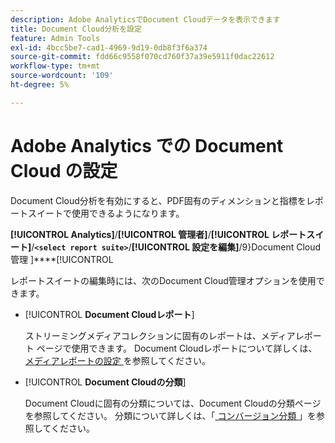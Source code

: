 ```yaml
---
description: Adobe AnalyticsでDocument Cloudデータを表示できます
title: Document Cloud分析を設定
feature: Admin Tools
exl-id: 4bcc5be7-cad1-4969-9d19-0db8f3f6a374
source-git-commit: fdd66c9558f070cd760f37a39e5911f0dac22612
workflow-type: tm+mt
source-wordcount: '109'
ht-degree: 5%

---
```


# Adobe Analytics での Document Cloud の設定

Document Cloud分析を有効にすると、PDF固有のディメンションと指標をレポートスイートで使用できるようになります。

**[!UICONTROL Analytics]**/**[!UICONTROL 管理者]**/**[!UICONTROL レポートスイート]**/**`<select report suite>`**/**[!UICONTROL 設定を編集]**/9}Document Cloud管理 ]****[!UICONTROL 

レポートスイートの編集時には、次のDocument Cloud管理オプションを使用できます。

* [!UICONTROL **Document Cloudレポート**]

  ストリーミングメディアコレクションに固有のレポートは、メディアレポート ページで使用できます。 Document Cloudレポートについて詳しくは、[ メディアレポートの設定 ](/help/admin/admin/c-manage-report-suites/c-edit-report-suites/document-cloud-config.md) を参照してください。

* [!UICONTROL **Document Cloudの分類**]

  Document Cloudに固有の分類については、Document Cloudの分類ページを参照してください。 分類について詳しくは、「[ コンバージョン分類 ](/help/admin/admin/c-manage-report-suites/c-edit-report-suites/conversion-var-admin/conversion-classifications.md)」を参照してください。
